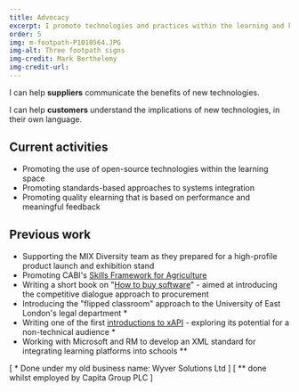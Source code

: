 ```yaml
---
title: Advocacy
excerpt: I promote technologies and practices within the learning and knowledge domains that can make real differences
order: 5
img: m-footpath-P1010564.JPG
img-alt: Three footpath signs
img-credit: Mark Berthelemy
img-credit-url: 
---
```

I can help **suppliers** communicate the benefits of new technologies.

I can help **customers** understand the implications of new technologies, in their own language.

## Current activities

- Promoting the use of open-source technologies within the learning space
- Promoting standards-based approaches to systems integration
- Promoting quality elearning that is based on performance and meaningful feedback

## Previous work

- Supporting the MIX Diversity team as they prepared for a high-profile product launch and exhibition stand
- Promoting CABI's <a href="https://agricultureskills.org/" target="_blank">Skills Framework for Agriculture</a>
- Writing a short book on "<a href="https://leanpub.com/howtobuysoftware" target="_blank">How to buy software</a>" - aimed at introducing the competitive dialogue approach to procurement
- Introducing the "flipped classroom" approach to the University of East London's legal department *
- Writing one of the first <a href="https://www.slideshare.net/slideshow/exploring-the-potential-of-the-xapi-aka-tin-can-api/35792471" target="_blank">introductions to xAPI</a> - exploring its potential for a non-technical audience *
- Working with Microsoft and RM to develop an XML standard for integrating learning platforms into schools **

[ * Done under my old business name: Wyver Solutions Ltd ]
[ ** done whilst employed by Capita Group PLC ]